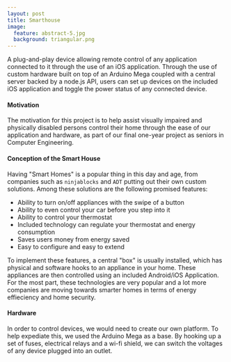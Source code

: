 ```yaml
---
layout: post
title: Smarthouse
image:
  feature: abstract-5.jpg
  background: triangular.png
---
```


A plug-and-play device allowing remote control of any application connected to it through the use of an iOS application. Through the use of custom hardware built on top of an Arduino Mega coupled with a central server backed by a node.js API, users can set up devices on the included iOS application and toggle the power status of any connected device.

#### Motivation

The motivation for this project is to help assist visually impaired and physically disabled persons control their home through the ease of our application and hardware, as part of our final one-year project as seniors in Computer Engineering.

#### Conception of the Smart House

Having "Smart Homes" is a popular thing in this day and age, from companies such as `ninjablocks` and `ADT` putting out their own custom solutions. Among these solutions are the following promised features:

* Ability to turn on/off appliances with the swipe of a button
* Ability to even control your car before you step into it
* Ability to control your thermostat
* Included technology can regulate your thermostat and energy consumption
* Saves users money from energy saved
* Easy to configure and easy to extend

To implement these features, a central "box" is usually installed, which has physical and software hooks to an appliance in your home. These appliances are then controlled using an included Android/iOS Application. For the most part, these technologies are very popular and a lot more companies are moving towards smarter homes in terms of energy effieciency and home security.

#### Hardware

In order to control devices, we would need to create our own platform. To help expediate this, we used the Arduino Mega as a base. By hooking up a set of fuses, electrical relays and a wi-fi shield, we can switch the voltages of any device plugged into an outlet. 